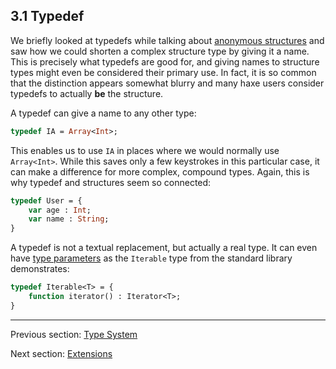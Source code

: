 ## 3.1 Typedef

We briefly looked at typedefs while talking about [anonymous structures](anonymous_structure.md) and saw how we could shorten a complex structure type by giving it a name. This is precisely what typedefs are good for, and giving names to structure types might even be considered their primary use. In fact, it is so common that the distinction appears somewhat blurry and many haxe users consider typedefs to actually **be** the structure.

A typedef can give a name to any other type:

```haxe
typedef IA = Array<Int>;
```
This enables us to use `IA` in places where we would normally use `Array<Int>`. While this saves only a few keystrokes in this particular case, it can make a difference for more complex, compound types. Again, this is why typedef and structures seem so connected:

```haxe
typedef User = {
    var age : Int;
    var name : String;
}
```
A typedef is not a textual replacement, but actually a real type. It can even have [type parameters](type_parameters.md) as the `Iterable` type from the standard library demonstrates:

```haxe
typedef Iterable<T> = {
	function iterator() : Iterator<T>;
}
```

---

Previous section: [Type System](type_system.md)

Next section: [Extensions](extensions.md)